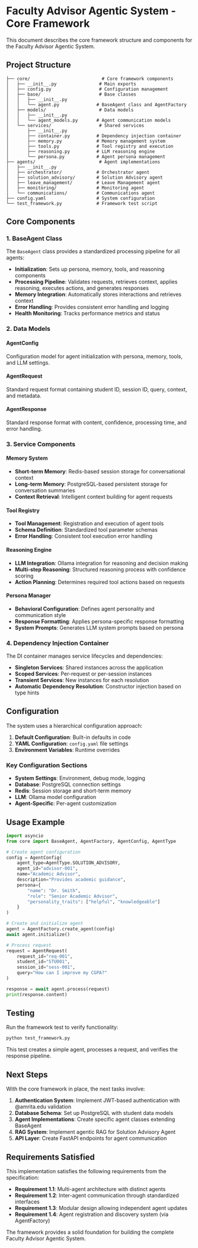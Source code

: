 # Faculty Advisor Agentic System - Core Framework

This document describes the core framework structure and components for the Faculty Advisor Agentic System.

## Project Structure

```
├── core/                           # Core framework components
│   ├── __init__.py                # Main exports
│   ├── config.py                  # Configuration management
│   ├── base/                      # Base classes
│   │   ├── __init__.py
│   │   └── agent.py              # BaseAgent class and AgentFactory
│   ├── models/                    # Data models
│   │   ├── __init__.py
│   │   └── agent_models.py       # Agent communication models
│   └── services/                  # Shared services
│       ├── __init__.py
│       ├── container.py          # Dependency injection container
│       ├── memory.py             # Memory management system
│       ├── tools.py              # Tool registry and execution
│       ├── reasoning.py          # LLM reasoning engine
│       └── persona.py            # Agent persona management
├── agents/                        # Agent implementations
│   ├── __init__.py
│   ├── orchestrator/             # Orchestrator agent
│   ├── solution_advisory/        # Solution Advisory agent
│   ├── leave_management/         # Leave Management agent
│   ├── monitoring/               # Monitoring agent
│   └── communications/           # Communications agent
├── config.yaml                   # System configuration
└── test_framework.py             # Framework test script
```

## Core Components

### 1. BaseAgent Class

The `BaseAgent` class provides a standardized processing pipeline for all agents:

- **Initialization**: Sets up persona, memory, tools, and reasoning components
- **Processing Pipeline**: Validates requests, retrieves context, applies reasoning, executes actions, and generates responses
- **Memory Integration**: Automatically stores interactions and retrieves context
- **Error Handling**: Provides consistent error handling and logging
- **Health Monitoring**: Tracks performance metrics and status

### 2. Data Models

#### AgentConfig
Configuration model for agent initialization with persona, memory, tools, and LLM settings.

#### AgentRequest
Standard request format containing student ID, session ID, query, context, and metadata.

#### AgentResponse
Standard response format with content, confidence, processing time, and error handling.

### 3. Service Components

#### Memory System
- **Short-term Memory**: Redis-based session storage for conversational context
- **Long-term Memory**: PostgreSQL-based persistent storage for conversation summaries
- **Context Retrieval**: Intelligent context building for agent requests

#### Tool Registry
- **Tool Management**: Registration and execution of agent tools
- **Schema Definition**: Standardized tool parameter schemas
- **Error Handling**: Consistent tool execution error handling

#### Reasoning Engine
- **LLM Integration**: Ollama integration for reasoning and decision making
- **Multi-step Reasoning**: Structured reasoning process with confidence scoring
- **Action Planning**: Determines required tool actions based on requests

#### Persona Manager
- **Behavioral Configuration**: Defines agent personality and communication style
- **Response Formatting**: Applies persona-specific response formatting
- **System Prompts**: Generates LLM system prompts based on persona

### 4. Dependency Injection Container

The DI container manages service lifecycles and dependencies:

- **Singleton Services**: Shared instances across the application
- **Scoped Services**: Per-request or per-session instances
- **Transient Services**: New instances for each resolution
- **Automatic Dependency Resolution**: Constructor injection based on type hints

## Configuration

The system uses a hierarchical configuration approach:

1. **Default Configuration**: Built-in defaults in code
2. **YAML Configuration**: `config.yaml` file settings
3. **Environment Variables**: Runtime overrides

### Key Configuration Sections

- **System Settings**: Environment, debug mode, logging
- **Database**: PostgreSQL connection settings
- **Redis**: Session storage and short-term memory
- **LLM**: Ollama model configuration
- **Agent-Specific**: Per-agent customization

## Usage Example

```python
import asyncio
from core import BaseAgent, AgentFactory, AgentConfig, AgentType

# Create agent configuration
config = AgentConfig(
    agent_type=AgentType.SOLUTION_ADVISORY,
    agent_id="advisor-001",
    name="Academic Advisor",
    description="Provides academic guidance",
    persona={
        "name": "Dr. Smith",
        "role": "Senior Academic Advisor",
        "personality_traits": ["helpful", "knowledgeable"]
    }
)

# Create and initialize agent
agent = AgentFactory.create_agent(config)
await agent.initialize()

# Process request
request = AgentRequest(
    request_id="req-001",
    student_id="STU001",
    session_id="sess-001",
    query="How can I improve my CGPA?"
)

response = await agent.process(request)
print(response.content)
```

## Testing

Run the framework test to verify functionality:

```bash
python test_framework.py
```

This test creates a simple agent, processes a request, and verifies the response pipeline.

## Next Steps

With the core framework in place, the next tasks involve:

1. **Authentication System**: Implement JWT-based authentication with @amrita.edu validation
2. **Database Schema**: Set up PostgreSQL with student data models
3. **Agent Implementations**: Create specific agent classes extending BaseAgent
4. **RAG System**: Implement agentic RAG for Solution Advisory Agent
5. **API Layer**: Create FastAPI endpoints for agent communication

## Requirements Satisfied

This implementation satisfies the following requirements from the specification:

- **Requirement 1.1**: Multi-agent architecture with distinct agents
- **Requirement 1.2**: Inter-agent communication through standardized interfaces
- **Requirement 1.3**: Modular design allowing independent agent updates
- **Requirement 1.4**: Agent registration and discovery system (via AgentFactory)

The framework provides a solid foundation for building the complete Faculty Advisor Agentic System.